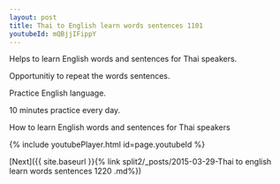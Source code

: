 ```yaml
---
layout: post
title: Thai to English learn words sentences 1101 
youtubeId: mQBjjIFippY
---
```

 
 
Helps to learn English words and sentences for Thai speakers.

Opportunitiy to repeat the words sentences. 

Practice English language. 
 
10 minutes practice every day. 
 
How to learn English words and sentences for Thai speakers 
 
{% include youtubePlayer.html id=page.youtubeId %}
 
 
[Next]({{ site.baseurl }}{% link  split2/_posts/2015-03-29-Thai to english learn words sentences 1220 .md%})
 
